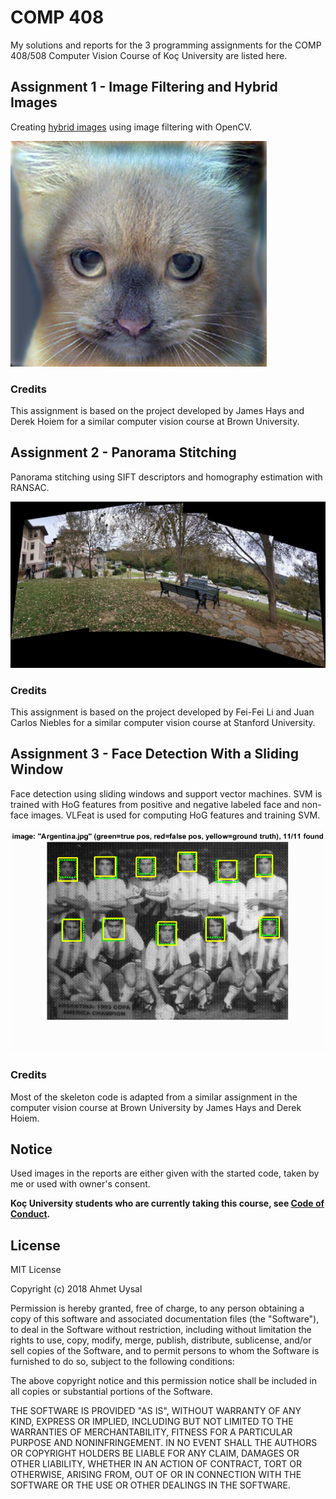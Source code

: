 # COMP 408

My solutions and reports for the 3 programming assignments for the COMP 408/508 Computer Vision Course of Koç University are listed here. 

## Assignment 1 - Image Filtering and Hybrid Images

Creating [hybrid images](http://cvcl.mit.edu/hybrid_gallery/gallery.html) using image filtering with OpenCV. 

![Hybrid Cat and Dog Image](./Assignment%201/report/hybrid_image.jpg)    

### Credits
This assignment is based on the project developed by James Hays and Derek Hoiem for a similar computer vision course at Brown University.


## Assignment 2 - Panorama Stitching

Panorama stitching using SIFT descriptors and homography estimation with RANSAC. 

![Stiched panorama image from Koç University](./Assignment%202/chair_pano.jpg) 

### Credits
This assignment is based on the project developed by Fei-Fei Li and Juan Carlos Niebles for a similar computer vision course at Stanford University.


## Assignment 3 - Face Detection With a Sliding Window

Face detection using sliding windows and support vector machines. SVM is trained with HoG features from positive and negative labeled face and non-face images. VLFeat is used for computing HoG features and training SVM.

![Detected faces of Argentina football team](./Assignment%203/report/sample1.png)

### Credits
Most of the skeleton code is adapted from a similar assignment in the computer vision course at Brown University by James Hays and Derek Hoiem.

## Notice
Used images in the reports are either given with the started code, taken by me or used with owner's consent.

**Koç University students who are currently taking this course, see [Code of Conduct](https://vpaa.ku.edu.tr/academic/student-code-of-conduct).**

## License
MIT License

Copyright (c) 2018 Ahmet Uysal

Permission is hereby granted, free of charge, to any person obtaining a copy of this software and associated documentation files (the "Software"), to deal in the Software without restriction, including without limitation the rights to use, copy, modify, merge, publish, distribute, sublicense, and/or sell copies of the Software, and to permit persons to whom the Software is furnished to do so, subject to the following conditions:

The above copyright notice and this permission notice shall be included in all copies or substantial portions of the Software.

THE SOFTWARE IS PROVIDED "AS IS", WITHOUT WARRANTY OF ANY KIND, EXPRESS OR IMPLIED, INCLUDING BUT NOT LIMITED TO THE WARRANTIES OF MERCHANTABILITY, FITNESS FOR A PARTICULAR PURPOSE AND NONINFRINGEMENT. IN NO EVENT SHALL THE AUTHORS OR COPYRIGHT HOLDERS BE LIABLE FOR ANY CLAIM, DAMAGES OR OTHER LIABILITY, WHETHER IN AN ACTION OF CONTRACT, TORT OR OTHERWISE, ARISING FROM, OUT OF OR IN CONNECTION WITH THE SOFTWARE OR THE USE OR OTHER DEALINGS IN THE SOFTWARE.